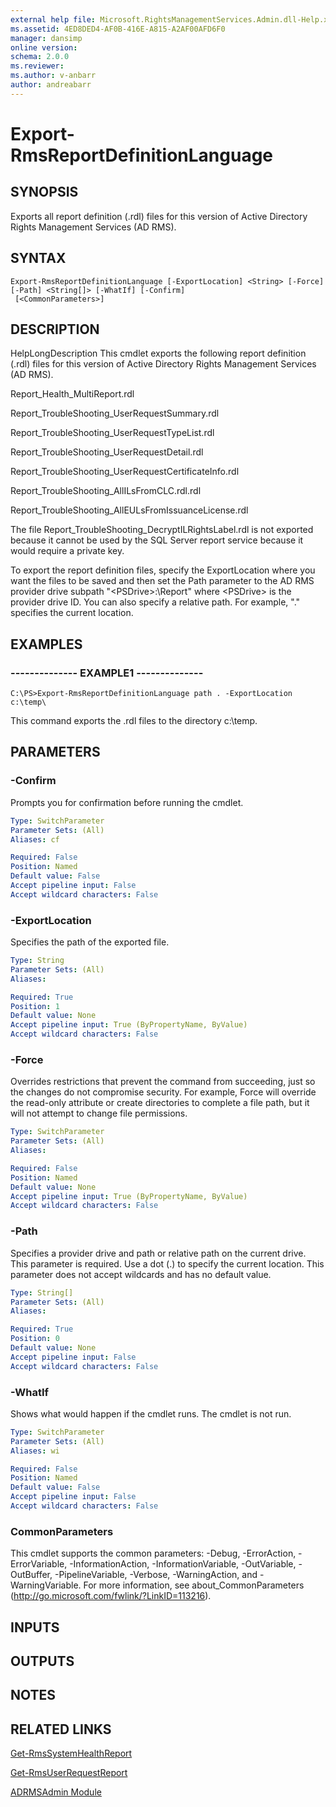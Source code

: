 ```yaml
---
external help file: Microsoft.RightsManagementServices.Admin.dll-Help.xml
ms.assetid: 4ED8DED4-AF0B-416E-A815-A2AF00AFD6F0
manager: dansimp
online version: 
schema: 2.0.0
ms.reviewer:
ms.author: v-anbarr
author: andreabarr
---
```


# Export-RmsReportDefinitionLanguage

## SYNOPSIS
Exports all report definition (.rdl) files for this version of Active Directory Rights Management Services (AD RMS).

## SYNTAX

```
Export-RmsReportDefinitionLanguage [-ExportLocation] <String> [-Force] [-Path] <String[]> [-WhatIf] [-Confirm]
 [<CommonParameters>]
```

## DESCRIPTION
HelpLongDescription This cmdlet exports the following report definition (.rdl) files for this version of Active Directory Rights Management Services (AD RMS).

Report_Health_MultiReport.rdl

Report_TroubleShooting_UserRequestSummary.rdl

Report_TroubleShooting_UserRequestTypeList.rdl

Report_TroubleShooting_UserRequestDetail.rdl

Report_TroubleShooting_UserRequestCertificateInfo.rdl

Report_TroubleShooting_AllILsFromCLC.rdl.rdl

Report_TroubleShooting_AllEULsFromIssuanceLicense.rdl

The file Report_TroubleShooting_DecryptILRightsLabel.rdl is not exported because it cannot be used by the SQL Server report service because it would require a private key.

To export the report definition files, specify the ExportLocation where you want the files to be saved and then set the Path parameter to the AD RMS provider drive subpath "\<PSDrive\>:\Report" where \<PSDrive\> is the provider drive ID.
You can also specify a relative path.
For example, "." specifies the current location.

## EXAMPLES

### --------------  EXAMPLE1 --------------
```
C:\PS>Export-RmsReportDefinitionLanguage path . -ExportLocation c:\temp\
```

This command exports the .rdl files to the directory c:\temp\.

## PARAMETERS

### -Confirm
Prompts you for confirmation before running the cmdlet.

```yaml
Type: SwitchParameter
Parameter Sets: (All)
Aliases: cf

Required: False
Position: Named
Default value: False
Accept pipeline input: False
Accept wildcard characters: False
```

### -ExportLocation
Specifies the path of the exported file.

```yaml
Type: String
Parameter Sets: (All)
Aliases: 

Required: True
Position: 1
Default value: None
Accept pipeline input: True (ByPropertyName, ByValue)
Accept wildcard characters: False
```

### -Force
Overrides restrictions that prevent the command from succeeding, just so the changes do not compromise security.
For example, Force will override the read-only attribute or create directories to complete a file path, but it will not attempt to change file permissions.

```yaml
Type: SwitchParameter
Parameter Sets: (All)
Aliases: 

Required: False
Position: Named
Default value: None
Accept pipeline input: True (ByPropertyName, ByValue)
Accept wildcard characters: False
```

### -Path
Specifies a provider drive and path or relative path on the current drive.
This parameter is required.
Use a dot (.) to specify the current location.
This parameter does not accept wildcards and has no default value.

```yaml
Type: String[]
Parameter Sets: (All)
Aliases: 

Required: True
Position: 0
Default value: None
Accept pipeline input: False
Accept wildcard characters: False
```

### -WhatIf
Shows what would happen if the cmdlet runs.
The cmdlet is not run.

```yaml
Type: SwitchParameter
Parameter Sets: (All)
Aliases: wi

Required: False
Position: Named
Default value: False
Accept pipeline input: False
Accept wildcard characters: False
```

### CommonParameters
This cmdlet supports the common parameters: -Debug, -ErrorAction, -ErrorVariable, -InformationAction, -InformationVariable, -OutVariable, -OutBuffer, -PipelineVariable, -Verbose, -WarningAction, and -WarningVariable. For more information, see about_CommonParameters (http://go.microsoft.com/fwlink/?LinkID=113216).

## INPUTS

## OUTPUTS

## NOTES

## RELATED LINKS

[Get-RmsSystemHealthReport](./Get-RmsSystemHealthReport.md)

[Get-RmsUserRequestReport](./Get-RmsUserRequestReport.md)

[ADRMSAdmin Module](./ADRMSAdmin.md)

